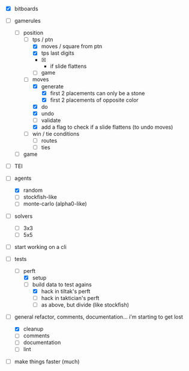 - [x] bitboards
- [ ] gamerules
  - [ ] position
    - [ ] tps / ptn
      - [x] moves / square from ptn
      - [x] tps last digits
      - [x] * if slide flattens
      - [ ] game
    - [ ] moves
      - [x] generate
        - [x] first 2 placements can only be a stone
        - [x] first 2 placements of opposite color
      - [x] do
      - [x] undo
      - [ ] validate
      - [x] add a flag to check if a slide flattens (to undo moves)
    - [ ] win / tie conditions
      - [ ] routes
      - [ ] ties
  - [ ] game
- [ ] TEI
- [ ] agents
  - [x] random
  - [ ] stockfish-like
  - [ ] monte-carlo (alpha0-like)
- [ ] solvers
  - [ ] 3x3
  - [ ] 5x5
- [ ] start working on a cli

- [ ] tests
  - [ ] perft
    - [x] setup
    - [ ] build data to test agains
      - [x] hack in tiltak's perft
      - [ ] hack in taktician's perft
      - [ ] as above, but divide (like stockfish)

- [ ] general refactor, comments, documentation... i'm starting to get lost
  - [x] cleanup
  - [ ] comments
  - [ ] documentation
  - [ ] lint

- [ ] make things faster (much)